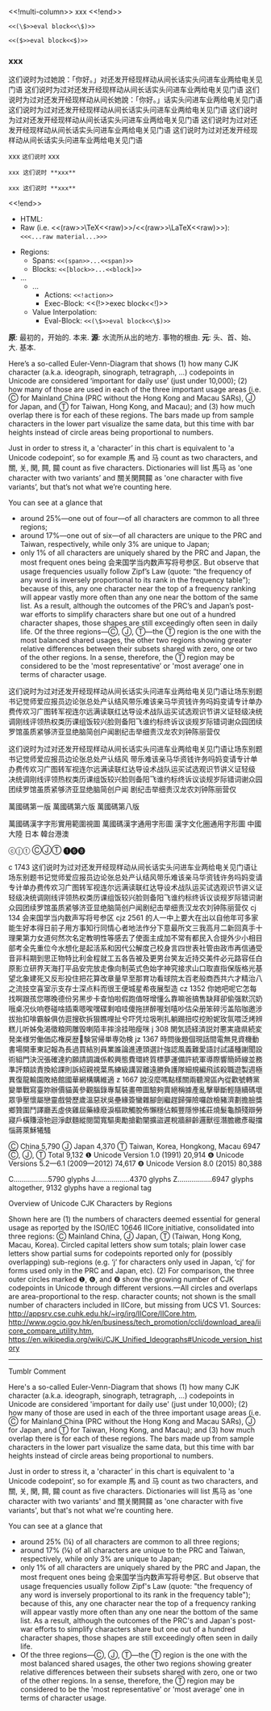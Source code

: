 
<<!multi-column>>
xxx
<<!end>>


`<<(\$>>eval block<<\$)>>`

`<<($>>eval block<<$)>>`



### xxx

这们说时为过她說：「你好。」对还发开经现样动从间长话实头问进车业两给电关见门语
这们说时为过对还发开经现样动从间长话实头问进车业两给电关见门语
这们说时为过对还发开经现样动从间长她說：「你好。」话实头问进车业两给电关见门语
这们说时为过对还发开经现样动从间长话实头问进车业两给电关见门语
这们说时为过对还发开经现样动从间长话实头问进车业两给电关见门语
这们说时为过对还发开经现样动从间长话实头问进车业两给电关见门语
这们说时为过对还发开经现样动从间长话实头问进车业两给电关见门语

xxx `这们说时` xxx

```
xxx 这们说时 **xxx**
```

```
xxx 这们说时 **xxx**
```

<<!end>>

* HTML:
* Raw (i.e. <<(raw>>\TeX<<raw)>>/<<(raw>>\LaTeX<<raw)>>): `<<<...raw material...>>>`
<!-- * Raw (i.e. <<<\TeX>>>/<<<\LaTeX>>>): `<<<...raw material...>>>` -->
* Regions:
  <!-- distinction between span and block needed? -->
  * Spans: `<<(span>>...<<span)>>`
  * Blocks: `<<[block>>...<<block]>>`
* ...
  * ...
    * Actions: `<<!action>>`
    * Exec-Block: <<(!>>exec block<<!)>>
  * Value Interpolation:
    <!-- * Variables: `<<$variable>>` -->
    * Eval-Block: `<<(\$>>eval block<<\$)>>`

**原**: 最初的，开始的. 本来.
**源**: 水流所从出的地方. 事物的根由.
**元**: 头、首、始、大. 基本.



Here’s a so-called Euler-Venn-Diagram that shows (1) how many CJK character (a.k.a. ideograph, sinograph, tetragraph, …) codepoints in Unicode are considered ‘important for daily use’ (just under 10,000); (2) how many of those are used in each of the three important usage areas (i.e. Ⓒ for Mainland China (PRC without the Hong Kong and Macau SARs), Ⓙ for Japan, and Ⓣ for Taiwan, Hong Kong, and Macau); and (3) how much overlap there is for each of these regions. The bars made up from sample characters in the lower part visualize the same data, but this time with bar heights instead of circle areas being proportional to numbers.

Just in order to stress it, a 'character’ in this chart is equivalent to 'a Unicode codepoint’, so for example 馬 and 马 count as two characters, and 關, 关, 関, 闗, 𨶹 count as five characters. Dictionaries will list 馬马 as 'one character with two variants’ and 關关関闗𨶹 as 'one character with five variants’, but that’s not what we’re counting here.

You can see at a glance that

* around 25%—one out of four—of all characters are common to all three regions;
* around 17%—one out of six—of all characters are unique to the PRC and Taiwan,
  respectively, while only 3% are unique to Japan;
* only 1% of all characters are uniquely shared by the PRC and Japan, the most frequent ones being 会来国学当内数声写将号参区. But observe that usage frequencies usually follow Zipf’s Law (quote: “the frequency of any word is inversely proportional to its rank in the frequency table”); because of this, any one character near the top of a frequency ranking will appear vastly more often than any one near the bottom of the same list. As a result, although the outcomes of the PRC’s and Japan’s post-war efforts to simplify characters share but one out of a hundred character shapes, those shapes are still exceedingly often seen in daily life.
Of the three regions—Ⓒ, Ⓙ, Ⓣ—the Ⓣ region is the one with the most balanced shared usages, the other two regions showing greater relative differences between their subsets shared with zero, one or two of the other regions. In a sense, therefore, the Ⓣ region may be considered to be the 'most representative’ or 'most average’ one in terms of character usage.


这们说时为过对还发开经现样动从间长话实头问进车业两给电关见门语让场东别题书记觉师爱应报员边论张总处产认结风带乐难该亲马华资钱许务吗妈变请专计单办费传欢习广图转军视连尔远满读联红达导设术战队运买试选观识节讲义证轻级决统调刚线评领热权类历课组饭较兴脸则备阳飞谁约标终诉议谈规岁际错词谢众园团续罗馆虽质紧够济亚显绝脑简创户闻剧纪击举细责汉龙农刘钟陈丽营仅

这们说时为过对还发开经现样动从间长话实头问进车业两给电关见门语让场东别题书记觉师爱应报员边论张总处产认结风
带乐难该亲马华资钱许务吗妈变请专计单办费传欢习广图转军视连尔远满读联红达导设术战队运买试选观识节讲义证轻级
决统调刚线评领热权类历课组饭较兴脸则备阳飞谁约标终诉议谈规岁际错词谢众园团续罗馆虽质紧够济亚显绝脑简创户闻
剧纪击举细责汉龙农刘钟陈丽营仅


萬國碼第一版
萬國碼第六版
萬國碼第八版

萬國碼漢字字形實用範圍視圖
萬國碼漢字通用字形圖
漢字文化圈通用字形圖
中國大陸
日本
韓台港澳



ⓒⓙⓣ
ⒸⒿⓉ
❶❻❽


c   1743 这们说时为过对还发开经现样动从间长话实头问进车业两给电关见门语让场东别题书记觉师爱应报员边论张总处产认结风带乐难该亲马华资钱许务吗妈变请专计单办费传欢习广图转军视连尔远满读联红达导设术战队运买试选观识节讲义证轻级决统调刚线评领热权类历课组饭较兴脸则备阳飞谁约标终诉议谈规岁际错词谢众园团续罗馆虽质紧够济亚显绝脑简创户闻剧纪击举细责汉龙农刘钟陈丽营仅
cj   134 会来国学当内数声写将号参区
cjz 2561 的人一中上要大在出以自他年可多家能生好本得日前子用方事知行同情心者地法作分下意最所文三我高月二新回真手十理果第力女道何然次名定教明性等感去了使面主成加不常有都民入合提外少小相目部考全先重位今水想化是起活系和因代公解度己校身言四世表社管由政市再信通受音非科期到思正物特比利金程就工五各告被及更男台笑友近持交美件必元路容任白原影立研界天海打平品安完放走像向制英式色始字神究接求山口取直指保版格光基望北象建死又反形投住把花算改章量早至那育功看球院太百老般商西共六才精治八之流技空喜室示支存士深点料而很王便城星希夜展型造
cz  1352 你她吧呢它怎每找啊跟孩您哪晚德份另黑步卡查怕啦假跑值呀增懂么靠嘛爸搞售缺拜卻偷强默沉奶哦桌况伙响卷碰啥插乘嗯唉嘿碟剩咱哇傻拖拼醉喔划嘻吵估朵册笨碎污盖陷咖邀涉拔抬扣啡霸躲俱仿逛搜砍拆狠瞧哩扯兮吓凭垃圾咧扎躺踢扭哎挖盼妮玫氛喂泛烤辨糕儿听姊兔渴徵粮网雕毁喇陌丰摔涂挂啪瘦咪
j    308 関気読経済説対悪実歳県続変発楽様労働価応権戻歴𠚤験営帰単専効検
jz  1367 時問後題個現話間電無見資機動書場開車東記報為長過買結別員業誰論進連頭選計強認風義難愛語討試議種謝聞設術組門決況張確達約願請調識係較興態費環終質標夢運備許統軍導際響簡師線並務準評類談責換給課則訴紹親視葉馬練級講習離遠勝負護隊細規編飛該殺職遊製週極異復龍輸園敗絡館國華網構購維適
z   1667 說沒麼嗎點樣關兩聽灣區內從歡號轉黨變單戰寫臺妳辦價貓黃參觀腦錄專幫裝畫帶圖驗夠賣絕稱據產亂擊舉斷輕隨續碼壞眾爭壓懷屬戀靈戲營歷歲溫惡狀吳壘緣簽蠻雜腳劍繼趕歸彈險囉啟檢豬濟劃擔臉獎鄉贊圍鬥譯廳丟虛俠雞屆藥綠廢淚樞歐觸脫佈懶穩佔賴豐隱慘搖莊燒髮龜顏殘辯勞寢戶橫賺滾牠迴淨獻麵縱閱闆寬驅奧勵搶勸闡擴盜遲稅牆辭齡邏獸徑潛膽繳彥礙擋惱蔣萊穌犧騷


Ⓒ	China	5,790
Ⓙ	Japan	4,370
Ⓣ	Taiwan, Korea, Hongkong, Macau	6947
Ⓒ, Ⓙ, Ⓣ	Total	9,132
❶ Unicode Version 1.0 (1991)	20,914
❻ Unicode Versions 5.2—6.1 (2009—2012)	74,617
❽ Unicode Version 8.0 (2015)	80,388

C.................5790 glyphs
J.................4370 glyphs
Z.................6947 glyphs
altogether, 9132 glyphs have a regional tag


Overview of Unicode CJK Characters by Regions

Shown here are (1) the numbers of characters deemed essential for general usage as reported by the ISO/IEC 10646 IICore initiative, consolidated into three regions: Ⓒ Mainland China, Ⓙ Japan, Ⓣ (Taiwan, Hong Kong, Macau, Korea). Circled capital letters show sum totals; plain lower case letters show partial sums for codepoints reported only for (possibly overlapping) sub-regions (e.g. ‘j’ for characters only used in Japan, ‘cj’ for forms used only in the PRC and Japan, etc). (2) For comparison, the three outer circles marked ❶, ❻, and ❽ show the growing number of CJK codepoints in Unicode through different versions.—All circles and overlaps are area-proportional to the resp. character counts; not shown is the small number of characters included in IICore, but missing from UCS V1. Sources: http://appsrv.cse.cuhk.edu.hk/~irg/irg/IICore/IICore.htm, http://www.ogcio.gov.hk/en/business/tech_promotion/ccli/download_area/iicore_compare_utility.htm, https://en.wikipedia.org/wiki/CJK_Unified_Ideographs#Unicode_version_history


----------------------------
Tumblr Comment

Here's a so-called Euler-Venn-Diagram that shows (1) how many CJK character (a.k.a. ideograph, sinograph, tetragraph, ...) codepoints in Unicode are considered 'important for daily use' (just under 10,000); (2) how many of those are used in each of the three important usage areas (i.e. Ⓒ for Mainland China (PRC without the Hong Kong and Macau SARs), Ⓙ for Japan, and Ⓣ for Taiwan, Hong Kong, and Macau); and (3) how much overlap there is for each of these regions. The bars made up from sample characters in the lower part visualize the same data, but this time with bar heights instead of circle areas being proportional to numbers.

Just in order to stress it, a 'character' in this chart is equivalent to 'a Unicode codepoint', so for example 馬 and 马 count as two characters, and 關, 关, 関, 闗, 𨶹 count as five characters. Dictionaries will list 馬马 as 'one character with two variants' and 關关関闗𨶹 as 'one character with five variants', but that's not what we're counting here.

You can see at a glance that

* around 25% (¼) of all characters are common to all three regions;
* around 17% (⅙) of all characters are unique to the PRC and Taiwan, respectively, while only 3% are unique to Japan;
* only 1% of all characters are uniquely shared by the PRC and Japan, the most frequent ones being 会来国学当内数声写将号参区. But observe that usage frequencies usually follow Zipf's Law (quote: "the frequency of any word is inversely proportional to its rank in the frequency table"); because of this, any one character near the top of a frequency ranking will appear vastly more often than any one near the bottom of the same list. As a result, although the outcomes of the PRC's and Japan's post-war efforts to simplify characters share but one out of a hundred character shapes, those shapes are still exceedingly often seen in daily life.
* Of the three regions—Ⓒ, Ⓙ, Ⓣ—the Ⓣ region is the one with the most balanced shared usages, the other two regions showing greater relative differences between their subsets shared with zero, one or two of the other regions. In a sense, therefore, the Ⓣ region may be considered to be the 'most representative' or 'most average' one in terms of character usage.
